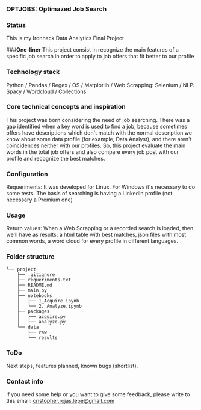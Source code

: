 
### OPTJOBS: Optimazed Job Search

### **Status**
This is my Ironhack Data Analytics Final Project

###**One-liner**
This project consist in recognize the main features of a specific job search in order to apply to job offers that fit better to our profile

### **Technology stack**
Python / Pandas / Regex / OS / Matplotlib / Web Scrapping: Selenium / NLP: Spacy / Wordcloud / Collections

### **Core technical concepts and inspiration**
This project was born considering the need of job searching. There was a gap identified when a key word is used to find a job, because sometimes offers have descriptions which don't match with the normal description we know about some data profile (for example, Data Analyst), and there aren't coincidences neither with our profiles.
So, this project evaluate the main words in the total job offers and also compare every job post with our profile and recognize the best matches.

### **Configuration**
Requeriments: It was developed for Linux. For Windows it's necessary to do some tests. The basis of searching is having a LinkedIn profile (not necessary a Premium one)

### **Usage**
Return values: When a Web Scrapping or a recorded search is loaded, then we'll have as results: a html table with best matches, json files with most common words, a word cloud for every profile in different languages.

### **Folder structure**
```
└── project
    ├── .gitignore
    ├── requeriments.txt
    ├── README.md
    ├── main.py
    ├── notebooks
    │   ├── 1_Acquire.ipynb
    │   └── 2. Analyze.ipynb
    ├── packages
    │   ├── acquire.py
    │   └── analyze.py
    └── data
        ├── raw
        └── results
```

### **ToDo**
Next steps, features planned, known bugs (shortlist).

### **Contact info**
if you need some help or you want to give some feedback, please write to this email: cristopher.rojas.lepe@gmail.com
 
